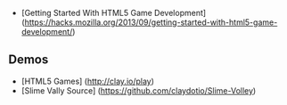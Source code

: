 * [Getting Started With HTML5 Game Development] (https://hacks.mozilla.org/2013/09/getting-started-with-html5-game-development/)

## Demos

* [HTML5 Games] (http://clay.io/play)
* [Slime Vally Source] (https://github.com/claydotio/Slime-Volley)
